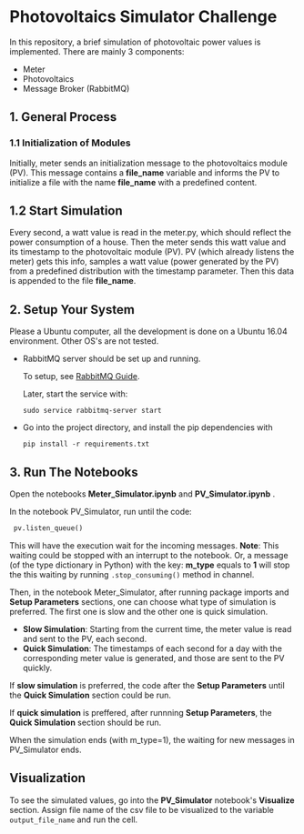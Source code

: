 # Photovoltaics Simulator Challenge
In this repository, a brief simulation of photovoltaic power values is implemented. There are mainly 3 components:
  * Meter
  * Photovoltaics
  * Message Broker (RabbitMQ)

## 1. General Process
### 1.1 Initialization of Modules
Initially, meter sends an initialization message to the photovoltaics module (PV). This message contains a __file_name__
variable and informs the PV to initialize a file with the name __file_name__ with a predefined content.

## 1.2 Start Simulation
Every second, a watt value is read in the meter.py, which should reflect the power consumption of a house. 
Then the meter sends this watt value and its timestamp to the photovoltaic module (PV). PV (which already listens the 
meter) gets this info, samples a watt value (power generated by the PV) from a predefined distribution with the timestamp
parameter. Then this data is appended to the file __file_name__.

## 2. Setup Your System
Please a Ubuntu computer, all the development is done on a Ubuntu 16.04 environment. Other OS's are not tested.

* RabbitMQ server should be set up and running.

    To setup, see [RabbitMQ Guide](https://www.rabbitmq.com/download.html).
    
    Later, start the service with:
     
    ```
    sudo service rabbitmq-server start
    ```
* Go into the project directory, and install the pip dependencies with
    ```
    pip install -r requirements.txt
    ```
  
## 3. Run The Notebooks
Open the notebooks __Meter_Simulator.ipynb__ and __PV_Simulator.ipynb__ .

In the notebook PV_Simulator, run until the code:
```python
 pv.listen_queue()
```
This will have the execution wait for the incoming messages. 
__Note__: This waiting could be stopped with an interrupt to the notebook. Or, a message (of the type dictionary in Python) 
with the key: __m_type__ equals to __1__ will stop the this waiting by running `.stop_consuming()` method in channel.

Then, in the notebook Meter_Simulator, after running package imports and __Setup Parameters__ sections,
one can choose what type of simulation is preferred. The first one is slow and the other one is quick simulation.

  * __Slow Simulation__: Starting from the current time, the meter value is read and sent to the PV, each second.
  * __Quick Simulation__: The timestamps of each second for a day with the corresponding meter value is generated, and 
      those are sent to the PV quickly.
 
If __slow simulation__ is preferred, the code after the __Setup Parameters__ until the __Quick Simulation__ section could be run.

If __quick simulation__ is preffered, after runnning __Setup Parameters__, the __Quick Simulation__ section should be run.

When the simulation ends (with m_type=1), the waiting for new messages in PV_Simulator ends.

## Visualization

To see the simulated values, go into the __PV_Simulator__ notebook's __Visualize__ section. Assign file name of the 
csv file to be visualized to the variable `output_file_name` and run the cell. 
